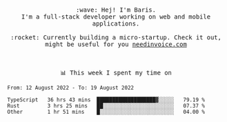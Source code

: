 <p align="center">
  <br><br>
  <samp>
    :wave: Hej! I'm Baris.
    <br>I'm a full-stack developer working on web and mobile applications.
       <br><br>:rocket: Currently building a micro-startup. Check it out, might be useful for you <a href="https://needinvoice.com/" target="_blank">needinvoice.com</a>

  </samp>
 <br><br><br>
</p>
<p align=center><samp>📊  This week I spent my time on</samp></p>


<!--START_SECTION:waka-->

```text
From: 12 August 2022 - To: 19 August 2022

TypeScript   36 hrs 43 mins  ███████████████████▓░░░░░   79.19 %
Rust         3 hrs 25 mins   ██░░░░░░░░░░░░░░░░░░░░░░░   07.37 %
Other        1 hr 51 mins    █░░░░░░░░░░░░░░░░░░░░░░░░   04.00 %
```

<!--END_SECTION:waka-->


